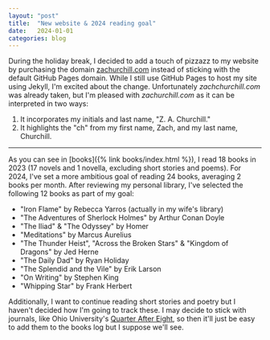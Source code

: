 ```yaml
---
layout: "post"
title:  "New website & 2024 reading goal"
date:   2024-01-01
categories: blog
---
```


During the holiday break,
I decided to add a touch of pizzazz to my website by purchasing the domain
[zachurchill.com](https://www.zachurchill.com)
instead of sticking with the default GitHub Pages domain.
While I still use GitHub Pages to host my site using Jekyll,
I'm excited about the change.
Unfortunately *zachchurchill.com* was already taken,
but I'm pleased with *zachurchill.com* as it can be interpreted in two ways:
1. It incorporates my initials and last name, "Z. A. Churchill."
2. It highlights the "ch" from my first name, Zach, and my last name, Churchill.

---

As you can see in
[books]({% link books/index.html %}),
I read 18 books in 2023
(17 novels and 1 novella, excluding short stories and poems).
For 2024,
I've set a more ambitious goal of reading 24 books,
averaging 2 books per month.
After reviewing my personal library,
I've selected the following 12 books as part of my goal:
- "Iron Flame" by Rebecca Yarros (actually in my wife's library)
- "The Adventures of Sherlock Holmes" by Arthur Conan Doyle
- "The Iliad" & "The Odyssey" by Homer
- "Meditations" by Marcus Aurelius
- "The Thunder Heist", "Across the Broken Stars" & "Kingdom of Dragons" by Jed Herne
- "The Daily Dad" by Ryan Holiday
- "The Splendid and the Vile" by Erik Larson
- "On Writing" by Stephen King
- "Whipping Star" by Frank Herbert

Additionally,
I want to continue reading short stories and poetry but I haven't decided how I'm going to track these.
I may decide to stick with journals,
like Ohio University's
[Quarter After Eight](https://www.ohio.edu/cas/quarter-after-eight/quarter-after-eight),
so then it'll just be easy to add them to the books log but I suppose we'll see.
